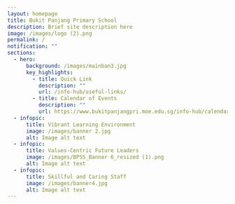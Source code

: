 ```yaml
---
layout: homepage
title: Bukit Panjang Primary School
description: Brief site description here
image: /images/logo (2).png
permalink: /
notification: ""
sections:
  - hero:
      background: /images/mainban3.jpg
      key_highlights:
        - title: Quick Link
          description: ""
          url: /info-hub/useful-links/
        - title: Calendar of Events
          description: ""
          url: https://www.bukitpanjangpri.moe.edu.sg/info-hub/calendar-of-events/
  - infopic:
      title: Vibrant Learning Environment
      image: /images/banner 2.jpg
      alt: Image alt text
  - infopic:
      title: Values-Centric Future Leaders
      image: /images/BPSS_Banner 6_resized (1).png
      alt: Image alt text
  - infopic:
      title: Skillful and Caring Staff
      image: /images/banner4.jpg
      alt: Image alt text
---
```

